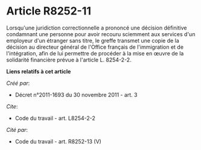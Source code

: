 # Article R8252-11

Lorsqu'une juridiction correctionnelle a prononcé une décision définitive condamnant une personne pour avoir recouru
sciemment aux services d'un employeur d'un étranger sans titre, le greffe transmet une copie de la décision au directeur
général de l'Office français de l'immigration et de l'intégration, afin de lui permettre de procéder à la mise en œuvre de la
solidarité financière prévue à l'article L. 8254-2-2.

**Liens relatifs à cet article**

_Créé par_:

  - Décret n°2011-1693 du 30 novembre 2011 - art. 3

_Cite_:

  - Code du travail - art. L8254-2-2

_Cité par_:

  - Code du travail - art. R8252-13 (V)
